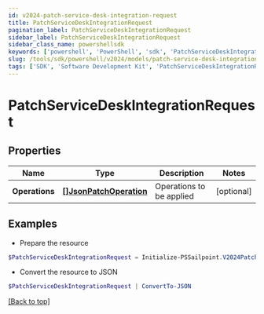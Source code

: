 ```yaml
---
id: v2024-patch-service-desk-integration-request
title: PatchServiceDeskIntegrationRequest
pagination_label: PatchServiceDeskIntegrationRequest
sidebar_label: PatchServiceDeskIntegrationRequest
sidebar_class_name: powershellsdk
keywords: ['powershell', 'PowerShell', 'sdk', 'PatchServiceDeskIntegrationRequest', 'V2024PatchServiceDeskIntegrationRequest'] 
slug: /tools/sdk/powershell/v2024/models/patch-service-desk-integration-request
tags: ['SDK', 'Software Development Kit', 'PatchServiceDeskIntegrationRequest', 'V2024PatchServiceDeskIntegrationRequest']
---
```



# PatchServiceDeskIntegrationRequest

## Properties

Name | Type | Description | Notes
------------ | ------------- | ------------- | -------------
**Operations** | [**[]JsonPatchOperation**](json-patch-operation) | Operations to be applied | [optional] 

## Examples

- Prepare the resource
```powershell
$PatchServiceDeskIntegrationRequest = Initialize-PSSailpoint.V2024PatchServiceDeskIntegrationRequest  -Operations null
```

- Convert the resource to JSON
```powershell
$PatchServiceDeskIntegrationRequest | ConvertTo-JSON
```


[[Back to top]](#) 

